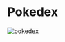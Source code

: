 # Pokedex
![pokedex](https://github.com/JereSch8/Pokedex/assets/58143759/39bcb8c7-10c5-4a79-9b0e-cdd4b713afd3)
